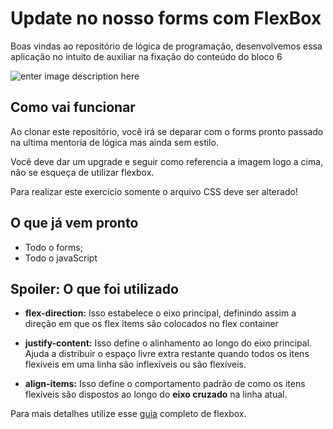 # Update no nosso forms com FlexBox

Boas vindas ao repositório de lógica de programação, desenvolvemos essa aplicação no intuito de auxiliar na fixação do conteúdo do bloco 6

![enter image description here](https://i.ibb.co/qsyMMSx/Captura-de-tela-de-2021-12-05-15-39-35.png)

## Como vai funcionar

Ao clonar este repositório, você irá se deparar com o forms pronto passado na ultima mentoria de lógica mas ainda sem estilo.

Você deve dar um upgrade e seguir como referencia a imagem logo a cima, não se esqueça de utilizar flexbox.

Para realizar este exercício somente o arquivo CSS deve ser alterado!

## O que já vem pronto

- Todo o forms;
- Todo o javaScript

## Spoiler: O que foi utilizado

- **flex-direction:** Isso estabelece o eixo principal, definindo assim a direção em que os flex items são colocados no flex container

- **justify-content:** Isso define o alinhamento ao longo do eixo principal. Ajuda a distribuir o espaço livre extra restante quando todos os itens flexíveis em uma linha são inflexíveis ou são flexíveis.

- **align-items:** Isso define o comportamento padrão de como os itens flexíveis são dispostos ao longo do **eixo cruzado** na linha atual.

Para mais detalhes utilize esse [guia](https://css-tricks.com/snippets/css/a-guide-to-flexbox/) completo de flexbox.